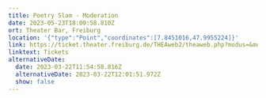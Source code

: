 ```yaml
---
title: Poetry Slam - Moderation
date: 2023-05-23T18:00:58.810Z
ort: Theater Bar, Freiburg
location: '{"type":"Point","coordinates":[7.8451016,47.9955224]}'
link: https://ticket.theater.freiburg.de/THEAweb2/theaweb.php?modus=&modul=saalplan&skin=&param=E150002
linktext: Tickets
alternativeDate:
  date: 2023-03-22T11:54:58.816Z
  alternativeDate: 2023-03-22T12:01:51.972Z
  show: false
---
```

